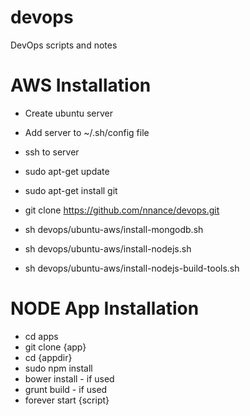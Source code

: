 devops
======

DevOps scripts and notes

AWS Installation
===
* Create ubuntu server
* Add server to ~/.sh/config file
* ssh to server
* sudo apt-get update
* sudo apt-get install git

* git clone https://github.com/nnance/devops.git
* sh devops/ubuntu-aws/install-mongodb.sh
* sh devops/ubuntu-aws/install-nodejs.sh
* sh devops/ubuntu-aws/install-nodejs-build-tools.sh

NODE App Installation
===
* cd apps
* git clone {app}
* cd {appdir}
* sudo npm install
* bower install - if used
* grunt build - if used
* forever start {script}
